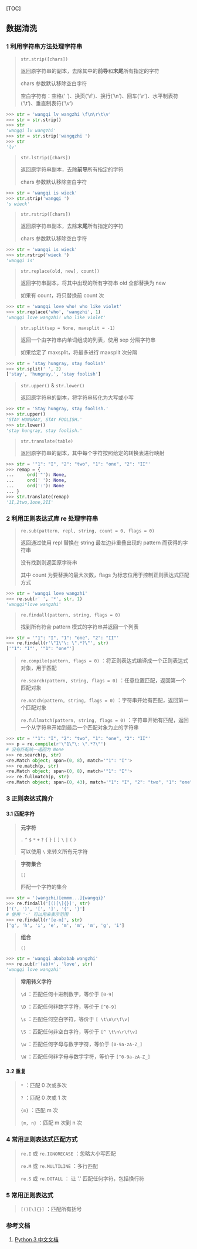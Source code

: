 [TOC]

## 数据清洗

### 1 利用字符串方法处理字符串

> `str.strip([chars])`
>
> 返回原字符串的副本，去除其中的**前导**和**末尾**所有指定的字符
>
> chars 参数默认移除空白字符
>
> 空白字符有：空格(‘ ’)、换页(‘\f’)、换行(‘\n’)、回车(‘\r’)、水平制表符(‘\t’)、垂直制表符('\v')

```python
>>> str = 'wangqi lv wangzhi \f\n\r\t\v'
>>> str = str.strip()
>>> str
'wangqi lv wangzhi'
>>> str = str.strip('wangqzhi ')
>>> str
'lv'
```

> `str.lstrip([chars])`
>
> 返回原字符串副本，去除**前导**所有指定的字符
>
> chars 参数默认移除空白字符

```python
>>> str = 'wangqi is wieck'
>>> str.strip('wangqi ')
's wieck'
```

> `str.rstrip([chars])`
>
> 返回原字符串副本，去除**末尾**所有指定的字符
>
> chars 参数默认移除空白字符

```python
>>> str = 'wangqi is wieck'
>>> str.rstrip('wieck ')
'wangqi is'
```

> `str.replace(old, new[, count])`
>
> 返回字符串副本，将其中出现的所有字符串 old 全部替换为 new
>
> 如果有 count，将只替换前 count 次

```python
>>> str = 'wangqi love who! who like violet'
>>> str.replace('who', 'wangzhi', 1)
'wangqi love wangzhi! who like violet'
```

> `str.split(sep = None, maxsplit = -1)`
>
> 返回一个由字符串内单词组成的列表，使用 sep 分隔字符串
>
> 如果给定了 maxsplit，将最多进行 maxsplit 次分隔

```python
>>> str = 'stay hungray, stay foolish'
>>> str.split(' ', 2)
['stay', 'hungray,', 'stay foolish']
```

> `str.upper()` & `str.lower()`
>
> 返回原字符串的副本，将字符串转化为大写或小写

```python
>>> str = 'Stay hungray, stay foolish.'
>>> str.upper()
'STAY HUNGRAY, STAY FOOLISH.'
>>> str.lower()
'stay hungray, stay foolish.'
```

> `str.translate(table)`
>
> 返回原字符串的副本，其中每个字符按照给定的转换表进行映射

```python
>>> str = '"1": "I", "2": "two", "1": "one", "2": "II"'
>>> remap = {
...     ord('"'): None,
...     ord(' '): None,
...     ord(':'): None
... }
>>> str.translate(remap)
'1I,2two,1one,2II'
```

### 2 利用正则表达式库 re 处理字符串

> `re.sub(pattern, repl, string, count = 0, flags = 0)`
>
> 返回通过使用 repl 替换在 string 最左边非重叠出现的 pattern 而获得的字符串
>
> 没有找到则返回原字符串
>
> 其中 count 为要替换的最大次数，flags 为标志位用于控制正则表达式匹配方式

```python
>>> str = 'wangqi love wangzhi'
>>> re.sub(r' ', '*', str, 1)
'wangqi*love wangzhi'
```

> `re.findall(pattern, string, flags = 0)`
>
> 找到所有符合 pattern 模式的字符串并返回一个列表

```python
>>> str = '"1": "I", "1": "one", "2": "II"'
>>> re.findall(r'\"1\"\: \".*?\"', str)
['"1": "I"', '"1": "one"']
```

> `re.compile(pattern, flags = 0)` ：将正则表达式编译成一个正则表达式对象，用于匹配
>
> `re.search(pattern, string, flags = 0)` ：任意位置匹配，返回第一个匹配对象
>
> `re.match(pattern, string, flags = 0)` ：字符串开始有匹配，返回第一个匹配对象
>
> `re.fullmatch(pattern, string, flags = 0)` ：字符串开始有匹配，返回一个从字符串开始到最后一个匹配对象为止的字符串

```python
>>> str = '"1": "I", "2": "two", "1": "one", "2": "II"'
>>> p = re.compile(r'\"1\"\: \".*?\"')
# 没有匹配统一返回为 None
>>> re.search(p, str)
<re.Match object; span=(0, 8), match='"1": "I"'>
>>> re.match(p, str)
<re.Match object; span=(0, 8), match='"1": "I"'>
>>> re.fullmatch(p, str)
<re.Match object; span=(0, 43), match='"1": "I", "2": "two", "1": "one", "2": "II"'>
```

### 3 正则表达式简介

#### 3.1 匹配字符

> **元字符**
>
> `.` `^` `$` `*` `+` `?` `{` `}` `[` `]` `\` `|` `(` `)`
>
> 可以使用 `\` 来转义所有元字符

> **字符集合**
>
> `[]`
>
> 匹配一个字符的集合

```python
>>> str = '(wangzhi)[emmm...]{wangqi}'
>>> re.findall('[()[\]{}]', str)
['(', ')', '[', ']', '{', '}']
# 使用 '-' 可以用来表示范围
>>> re.findall(r'[e-m]', str)
['g', 'h', 'i', 'e', 'm', 'm', 'm', 'g', 'i']
```

> **组合**
>
> `()`

```python
>>> str = 'wangqi abababab wangzhi'
>>> re.sub(r'(ab)+', 'love', str)
'wangqi love wangzhi'
```

> **常用转义字符**
>
> `\d` ：匹配任何十进制数字，等价于 `[0-9]`
>
> `\D` ：匹配任何非数字字符，等价于 `[^0-9]`
>
> `\s` ：匹配任何空白字符，等价于 `[ \t\n\r\f\v]`
>
> `\S` ：匹配任何非空白字符，等价于 `[^ \t\n\r\f\v]`
>
> `\w` ：匹配任何字母与数字字符，等价于 `[0-9a-zA-Z_]`
>
> `\W` ：匹配任何非字母与数字字符，等价于 `[^0-9a-zA-Z_]`

#### 3.2 重复

> `*` ：匹配 0 次或多次
>
> `?` ：匹配 0 次或 1 次
>
> `{m}` ：匹配 m 次
>
> `{m, n}` ：匹配 m 次到 n 次

### 4 常用正则表达式匹配方式

> `re.I` 或 `re.IGNORECASE` ：忽略大小写匹配
>
> `re.M` 或 `re.MULTILINE` ：多行匹配
>
> `re.S` 或 `re.DOTALL` ： 让 '.' 匹配任何字符，包括换行符

### 5 常用正则表达式

> `[()[\]{}]` ：匹配所有括号

### 参考文档

1. [Python 3 中文文档](https://docs.python.org/zh-cn/3/library/)